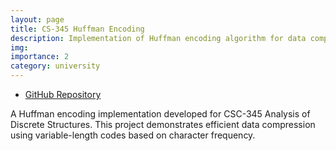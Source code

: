 ```yaml
---
layout: page
title: CS-345 Huffman Encoding
description: Implementation of Huffman encoding algorithm for data compression
img: 
importance: 2
category: university
---
```


- [GitHub Repository](https://github.com/kaderator2/CSC-345---Huffman-Encoding)

A Huffman encoding implementation developed for CSC-345 Analysis of Discrete Structures. This project demonstrates efficient data compression using variable-length codes based on character frequency.
